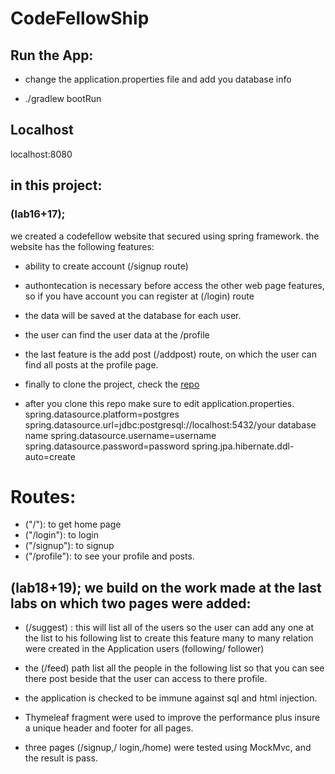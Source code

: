 # CodeFellowShip

## Run the App:
- change the application.properties file and add you database info 

- ./gradlew bootRun

## Localhost
localhost:8080













## in this project:
 ### (lab16+17);
  we created a codefellow website that secured using spring framework. the website has the following features:
- ability to create account (/signup route)

- authontecation is necessary before access the other web page features, so if you have account you can register at (/login) route

- the data will be saved at the database for each user.

- the user can find the user data at the /profile

- the last feature is the add post (/addpost) route, on which the user can find all posts at the profile page.

- finally to clone the project, check the [repo](https://github.com/Maiada-Ibrahim/codefellowship)


- after you clone this repo make sure to edit application.properties.
spring.datasource.platform=postgres
spring.datasource.url=jdbc:postgresql://localhost:5432/your database name
spring.datasource.username=username
spring.datasource.password=password
spring.jpa.hibernate.ddl-auto=create



# Routes:
- ("/"): to get home page
- ("/login"): to login
- ("/signup"): to signup
- ("/profile"): to see your profile and posts.




## (lab18+19); we build on the work made at the last labs on which two pages were added:
- (/suggest) : this  will list all of the users so the user can add any one at the list to his following list
 to create this feature many to many relation were created in the Application users (following/ follower)

-  the (/feed) path list all the people in the following list so that you can see there post beside that the user can access to there profile.

- the application is checked to be immune against sql and html injection.

- Thymeleaf fragment were used to improve the performance plus insure a unique header and footer for all pages.
- three pages (/signup,/ login,/home)  were tested using MockMvc, and the result is pass.